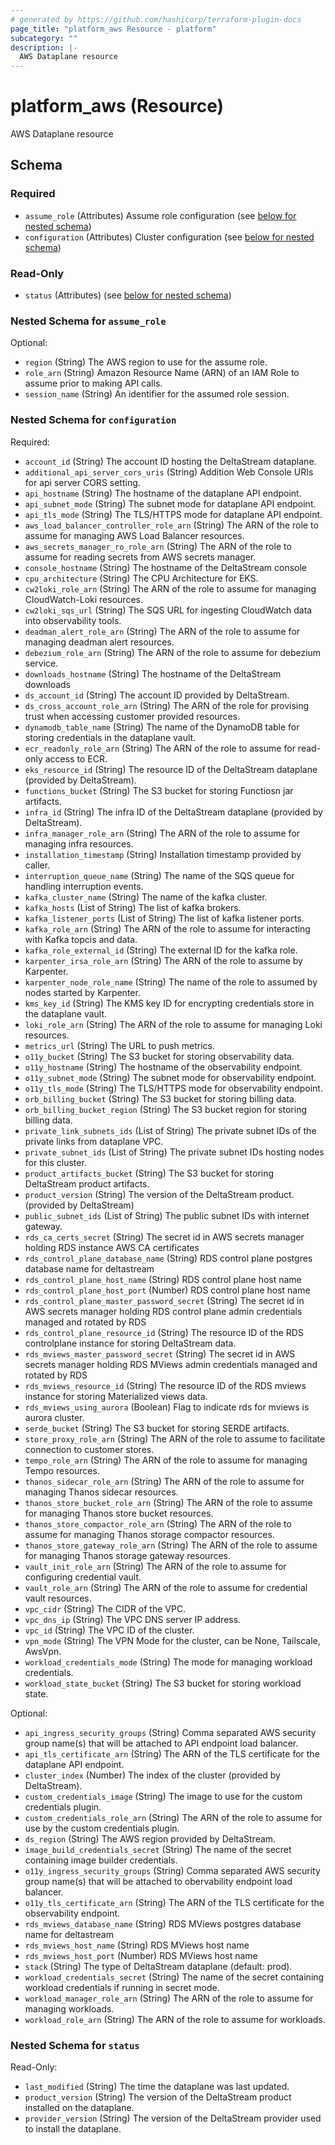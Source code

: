 ```yaml
---
# generated by https://github.com/hashicorp/terraform-plugin-docs
page_title: "platform_aws Resource - platform"
subcategory: ""
description: |-
  AWS Dataplane resource
---
```


# platform_aws (Resource)

AWS Dataplane resource



<!-- schema generated by tfplugindocs -->
## Schema

### Required

- `assume_role` (Attributes) Assume role configuration (see [below for nested schema](#nestedatt--assume_role))
- `configuration` (Attributes) Cluster configuration (see [below for nested schema](#nestedatt--configuration))

### Read-Only

- `status` (Attributes) (see [below for nested schema](#nestedatt--status))

<a id="nestedatt--assume_role"></a>
### Nested Schema for `assume_role`

Optional:

- `region` (String) The AWS region to use for the assume role.
- `role_arn` (String) Amazon Resource Name (ARN) of an IAM Role to assume prior to making API calls.
- `session_name` (String) An identifier for the assumed role session.


<a id="nestedatt--configuration"></a>
### Nested Schema for `configuration`

Required:

- `account_id` (String) The account ID hosting the DeltaStream dataplane.
- `additional_api_server_cors_uris` (String) Addition Web Console URIs for api server CORS setting.
- `api_hostname` (String) The hostname of the dataplane API endpoint.
- `api_subnet_mode` (String) The subnet mode for dataplane API endpoint.
- `api_tls_mode` (String) The TLS/HTTPS mode for dataplane API endpoint.
- `aws_load_balancer_controller_role_arn` (String) The ARN of the role to assume for managing AWS Load Balancer resources.
- `aws_secrets_manager_ro_role_arn` (String) The ARN of the role to assume for reading secrets from AWS secrets manager.
- `console_hostname` (String) The hostname of the DeltaStream console
- `cpu_architecture` (String) The CPU Architecture for EKS.
- `cw2loki_role_arn` (String) The ARN of the role to assume for managing CloudWatch-Loki resources.
- `cw2loki_sqs_url` (String) The SQS URL for ingesting CloudWatch data into observability tools.
- `deadman_alert_role_arn` (String) The ARN of the role to assume for managing deadman alert resources.
- `debezium_role_arn` (String) The ARN of the role to assume for debezium service.
- `downloads_hostname` (String) The hostname of the DeltaStream downloads
- `ds_account_id` (String) The account ID provided by DeltaStream.
- `ds_cross_account_role_arn` (String) The ARN of the role for provising trust when accessing customer provided resources.
- `dynamodb_table_name` (String) The name of the DynamoDB table for storing credentials in the dataplane vault.
- `ecr_readonly_role_arn` (String) The ARN of the role to assume for read-only access to ECR.
- `eks_resource_id` (String) The resource ID of the DeltaStream dataplane (provided by DeltaStream).
- `functions_bucket` (String) The S3 bucket for storing Functiosn jar artifacts.
- `infra_id` (String) The infra ID of the DeltaStream dataplane (provided by DeltaStream).
- `infra_manager_role_arn` (String) The ARN of the role to assume for managing infra resources.
- `installation_timestamp` (String) Installation timestamp provided by caller.
- `interruption_queue_name` (String) The name of the SQS queue for handling interruption events.
- `kafka_cluster_name` (String) The name of the kafka cluster.
- `kafka_hosts` (List of String) The list of kafka brokers.
- `kafka_listener_ports` (List of String) The list of kafka listener ports.
- `kafka_role_arn` (String) The ARN of the role to assume for interacting with Kafka topcis and data.
- `kafka_role_external_id` (String) The external ID for the kafka role.
- `karpenter_irsa_role_arn` (String) The ARN of the role to assume by Karpenter.
- `karpenter_node_role_name` (String) The name of the role to assumed by nodes started by Karpenter.
- `kms_key_id` (String) The KMS key ID for encrypting credentials store in the dataplane vault.
- `loki_role_arn` (String) The ARN of the role to assume for managing Loki resources.
- `metrics_url` (String) The URL to push metrics.
- `o11y_bucket` (String) The S3 bucket for storing observability data.
- `o11y_hostname` (String) The hostname of the observability endpoint.
- `o11y_subnet_mode` (String) The subnet mode for observability endpoint.
- `o11y_tls_mode` (String) The TLS/HTTPS mode for observability endpoint.
- `orb_billing_bucket` (String) The S3 bucket for storing billing data.
- `orb_billing_bucket_region` (String) The S3 bucket region for storing billing data.
- `private_link_subnets_ids` (List of String) The private subnet IDs of the private links from dataplane VPC.
- `private_subnet_ids` (List of String) The private subnet IDs hosting nodes for this cluster.
- `product_artifacts_bucket` (String) The S3 bucket for storing DeltaStream product artifacts.
- `product_version` (String) The version of the DeltaStream product. (provided by DeltaStream)
- `public_subnet_ids` (List of String) The public subnet IDs with internet gateway.
- `rds_ca_certs_secret` (String) The secret id in AWS secrets manager holding RDS instance AWS CA certificates
- `rds_control_plane_database_name` (String) RDS control plane postgres database name for deltastream
- `rds_control_plane_host_name` (String) RDS control plane host name
- `rds_control_plane_host_port` (Number) RDS control plane host name
- `rds_control_plane_master_password_secret` (String) The secret id in AWS secrets manager holding RDS control plane admin credentials managed and rotated by RDS
- `rds_control_plane_resource_id` (String) The resource ID of the RDS controlplane instance for storing DeltaStream data.
- `rds_mviews_master_password_secret` (String) The secret id in AWS secrets manager holding RDS MViews admin credentials managed and rotated by RDS
- `rds_mviews_resource_id` (String) The resource ID of the RDS mviews instance for storing Materialized views data.
- `rds_mviews_using_aurora` (Boolean) Flag to indicate rds for mviews is aurora cluster.
- `serde_bucket` (String) The S3 bucket for storing SERDE artifacts.
- `store_proxy_role_arn` (String) The ARN of the role to assume to facilitate connection to customer stores.
- `tempo_role_arn` (String) The ARN of the role to assume for managing Tempo resources.
- `thanos_sidecar_role_arn` (String) The ARN of the role to assume for managing Thanos sidecar resources.
- `thanos_store_bucket_role_arn` (String) The ARN of the role to assume for managing Thanos store bucket resources.
- `thanos_store_compactor_role_arn` (String) The ARN of the role to assume for managing Thanos storage compactor resources.
- `thanos_store_gateway_role_arn` (String) The ARN of the role to assume for managing Thanos storage gateway resources.
- `vault_init_role_arn` (String) The ARN of the role to assume for configuring credential vault.
- `vault_role_arn` (String) The ARN of the role to assume for credential vault resources.
- `vpc_cidr` (String) The CIDR of the VPC.
- `vpc_dns_ip` (String) The VPC DNS server IP address.
- `vpc_id` (String) The VPC ID of the cluster.
- `vpn_mode` (String) The VPN Mode for the cluster, can be None, Tailscale, AwsVpn.
- `workload_credentials_mode` (String) The mode for managing workload credentials.
- `workload_state_bucket` (String) The S3 bucket for storing workload state.

Optional:

- `api_ingress_security_groups` (String) Comma separated AWS security group name(s) that will be attached to API endpoint load balancer.
- `api_tls_certificate_arn` (String) The ARN of the TLS certificate for the dataplane API endpoint.
- `cluster_index` (Number) The index of the cluster (provided by DeltaStream).
- `custom_credentials_image` (String) The image to use for the custom credentials plugin.
- `custom_credentials_role_arn` (String) The ARN of the role to assume for use by the custom credentials plugin.
- `ds_region` (String) The AWS region provided by DeltaStream.
- `image_build_credentials_secret` (String) The name of the secret containing image builder credentials.
- `o11y_ingress_security_groups` (String) Comma separated AWS security group name(s) that will be attached to obervability endpoint load balancer.
- `o11y_tls_certificate_arn` (String) The ARN of the TLS certificate for the observability endpoint.
- `rds_mviews_database_name` (String) RDS MViews postgres database name for deltastream
- `rds_mviews_host_name` (String) RDS MViews host name
- `rds_mviews_host_port` (Number) RDS MViews host name
- `stack` (String) The type of DeltaStream dataplane (default: prod).
- `workload_credentials_secret` (String) The name of the secret containing workload credentials if running in secret mode.
- `workload_manager_role_arn` (String) The ARN of the role to assume for managing workloads.
- `workload_role_arn` (String) The ARN of the role to assume for workloads.


<a id="nestedatt--status"></a>
### Nested Schema for `status`

Read-Only:

- `last_modified` (String) The time the dataplane was last updated.
- `product_version` (String) The version of the DeltaStream product installed on the dataplane.
- `provider_version` (String) The version of the DeltaStream provider used to install the dataplane.

